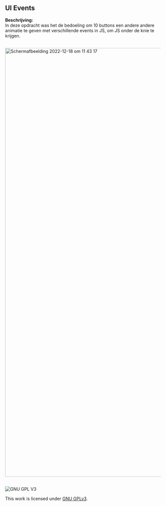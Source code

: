 <h2>UI Events</h2>

<strong>Beschrijving:</strong>
<br>
In deze opdracht was het de bedoeling om 10 buttons een andere andere animatie te geven met verschillende events in JS, om JS onder de knie te krijgen. 

<br>

<img width="1390" alt="Schermafbeelding 2022-12-18 om 11 43 17" src="https://user-images.githubusercontent.com/112857444/208293919-d267b4aa-be97-4d66-9700-298b43ba8eaf.png">

<br>
<br>


![GNU GPL V3](https://www.gnu.org/graphics/gplv3-127x51.png)

This work is licensed under [GNU GPLv3](./LICENSE).
